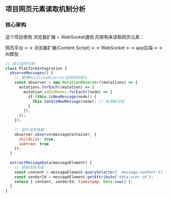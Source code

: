 ## 项目网页元素读取机制分析

### 核心架构

这个项目使用 浏览器扩展 + WebSocket通信 的架构来读取网页元素：

网页平台 ←→ 浏览器扩展(Content Script) ←→ WebSocket ←→ app后端 ←→ AI模型

```javascript
// 核心监听机制
class PlatformIntegration {
  observeMessages() {
    // 使用MutationObserver监听DOM变化
    const observer = new MutationObserver((mutations) => {
      mutations.forEach((mutation) => {
        mutation.addedNodes.forEach((node) => {
          if (this.isNewMessage(node)) {
            this.handleNewMessage(node); // 处理新消息
          }
        });
      });
    });
    
    // 监听消息容器
    observer.observe(messageContainer, {
      childList: true,
      subtree: true
    });
  }
  
  extractMessageData(messageElement) {
    // 提取消息内容
    const content = messageElement.querySelector('.message-content')?.textContent;
    const senderId = messageElement.getAttribute('data-user-id');
    return { content, senderId, timestamp: Date.now() };
  }
}
```